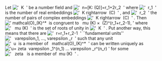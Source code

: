 Let !['  K  '](equation_images/20093.3..png) be a number field and
!['  n=[K: (Q)]=r\_1+2r\_2  '](equation_images/20093.4..png) where
!['  r\_1  '](equation_images/20093.5..png) is the number of real
embeddings !['  K rightarrow  (C)  '](equation_images/20093.6..png) ,
and !['  r\_2  '](equation_images/20093.7..png) the number of pairs of
complex embeddings
!['  K rightarrow  (C)  '](equation_images/20093.8..png) . Then
![' mathcal(O)\_(K)\^\*  is congruent to   mu (K) ×  (Z)\^(r\_1+r\_2-1), '](equation_images/20093.1..png)
where !['   mu (K)  '](equation_images/20093.9..png) is the set of roots
of unity in !['  K  '](equation_images/20093.10..png) . Put another way,
this means that there are
!['  r=r\_1+r\_2-1  '](equation_images/20093.11..png) \`\`fundamental
units''
!['   varepsilon\_1, ..., varepsilon \_r  '](equation_images/20093.12..png)
such that any unit
!['  u  is a member of   mathcal(O)\_(K)\^\*  '](equation_images/20093.13..png)
can be written uniquely as
!['u= zeta  varepsilon \_1\^(n\_1) ... varepsilon \_r\^(n\_r) '](equation_images/20093.2..png)
for some
!['   zeta   is a member of  mu (K)  '](equation_images/20093.14..png) .
